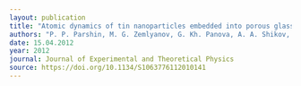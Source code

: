 ```yaml
---
layout: publication
title: "Atomic dynamics of tin nanoparticles embedded into porous glass"
authors: "P. P. Parshin, M. G. Zemlyanov, G. Kh. Panova, A. A. Shikov, Yu. A. Kumzerov, A. A. Naberezhnov, I. Sergueev, W. Crichton, A. I. Chumakov & R. Rffer"
date: 15.04.2012
year: 2012
journal: Journal of Experimental and Theoretical Physics
source: https://doi.org/10.1134/S1063776112010141
---
```

